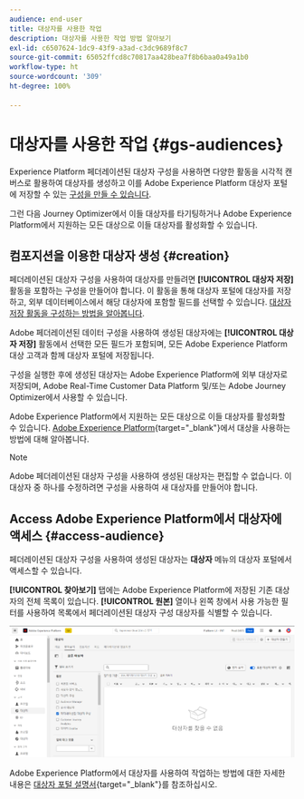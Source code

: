 ```yaml
---
audience: end-user
title: 대상자를 사용한 작업
description: 대상자를 사용한 작업 방법 알아보기
exl-id: c6507624-1dc9-43f9-a3ad-c3dc9689f8c7
source-git-commit: 65052ffcd8c70817aa428bea7f8b6baa0a49a1b0
workflow-type: ht
source-wordcount: '309'
ht-degree: 100%

---
```


# 대상자를 사용한 작업 {#gs-audiences}

Experience Platform 페더레이션된 대상자 구성을 사용하면 다양한 활동을 시각적 캔버스로 활용하여 대상자를 생성하고 이를 Adobe Experience Platform 대상자 포털에 저장할 수 있는 [구성을 만들 수 있습니다](../compositions/gs-compositions.md).

그런 다음 Journey Optimizer에서 이들 대상자를 타기팅하거나 Adobe Experience Platform에서 지원하는 모든 대상으로 이들 대상자를 활성화할 수 있습니다.

## 컴포지션을 이용한 대상자 생성 {#creation}

페더레이션된 대상자 구성을 사용하여 대상자를 만들려면 **[!UICONTROL 대상자 저장]** 활동을 포함하는 구성을 만들어야 합니다. 이 활동을 통해 대상자 포털에 대상자를 저장하고, 외부 데이터베이스에서 해당 대상자에 포함할 필드를 선택할 수 있습니다. [대상자 저장 활동을 구성하는 방법을 알아봅니다](../compositions/activities/save-audience.md).

Adobe 페더레이션된 데이터 구성을 사용하여 생성된 대상자에는 **[!UICONTROL 대상자 저장]** 활동에서 선택한 모든 필드가 포함되며, 모든 Adobe Experience Platform 대상 고객과 함께 대상자 포털에 저장됩니다.

구성을 실행한 후에 생성된 대상자는 Adobe Experience Platform에 외부 대상자로 저장되며, Adobe Real-Time Customer Data Platform 및/또는 Adobe Journey Optimizer에서 사용할 수 있습니다.

Adobe Experience Platform에서 지원하는 모든 대상으로 이들 대상자를 활성화할 수 있습니다. [Adobe Experience Platform](https://experienceleague.adobe.com/ko/docs/experience-platform/destinations/home){target="_blank"}에서 대상을 사용하는 방법에 대해 알아봅니다.

>[!NOTE]
>
>Adobe 페더레이션된 대상자 구성을 사용하여 생성된 대상자는 편집할 수 없습니다. 이 대상자 중 하나를 수정하려면 구성을 사용하여 새 대상자를 만들어야 합니다.

## Access Adobe Experience Platform에서 대상자에 액세스 {#access-audience}

페더레이션된 대상자 구성을 사용하여 생성된 대상자는 **대상자** 메뉴의 대상자 포털에서 액세스할 수 있습니다.

**[!UICONTROL 찾아보기]** 탭에는 Adobe Experience Platform에 저장된 기존 대상자의 전체 목록이 있습니다. **[!UICONTROL 원본]** 열이나 왼쪽 창에서 사용 가능한 필터를 사용하여 목록에서 페더레이션된 대상자 구성 대상자를 식별할 수 있습니다.

![](assets/audiences-list.png)

Adobe Experience Platform에서 대상자를 사용하여 작업하는 방법에 대한 자세한 내용은 [대상자 포털 설명서](https://experienceleague.adobe.com/ko/docs/experience-platform/segmentation/ui/audience-portal){target="_blank"}를 참조하십시오.

<!-- add link to this donc once published: https://jira.corp.adobe.com/browse/PLAT-198674-->